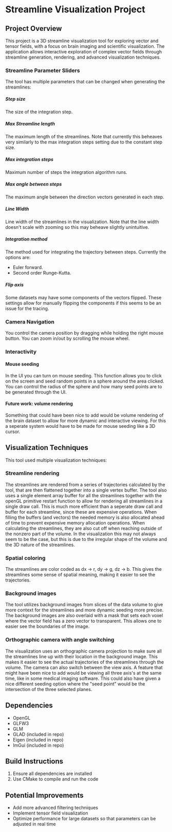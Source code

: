 # Streamline Visualization Project

## Project Overview
This project is a 3D streamline visualization tool for exploring vector and tensor fields, with a focus on brain imaging and scientific visualization. The application allows interactive exploration of complex vector fields through streamline generation, rendering, and advanced visualization techniques.

### Streamline Parameter Sliders
The tool has multiple parameters that can be changed when generating the streamlines:
##### Step size
The size of the integration step.

##### Max Streamline length
The maximum length of the streamlines. Note that currently this beheaves very similarly to the max integration steps setting due to the constant step size.

##### Max integration steps
Maximum number of steps the integration algorithm runs.

##### Max angle between steps
The maximum angle between the direction vectors generated in each step.

##### Line Width
Line width of the streamlines in the visualization. Note that the line width doesn't scale with zooming so this may beheave slightly unintuitive.

##### Integration method
The method used for integrating the trajectory between steps. Currently the options are:
- Euler forward.
- Second order Runge-Kutta.

##### Flip axis
Some datasets may have some components of the vectors flipped. These settings allow for manually flipping the components if this seems to be an issue for the tracing.


### Camera Navigation
You control the camera position by dragging while holding the right mouse button.
You can zoom in/out by scrolling the mouse wheel.

### Interactivity

#### Mouse seeding
In the UI you can turn on mouse seeding. This function allows you to click on the screen and seed random points in a sphere around the area clicked. You can control the radius of the sphere and how many seed points are to be generated through the UI.

#### Future work: volume rendering
Something that could have been nice to add would be volume rendering of the brain dataset to allow for more dynamic and interactive viewing. For this a seperate system would have to be made for mouse seeding like a 3D cursor.

## Visualization Techniques
This tool used multiple visualization techniques:

### Streamline rendering
The streamlines are rendered from a series of trajectories calculated by the tool, that are then flattened together into a single vertex buffer. The tool also uses a single element array buffer for all the streamlines together with the openGL primitive restart function to allow for rendering all streamlines in a single draw call. This is much more efficient than a seperate draw call and buffer for each streamline, since these are expensive operations. When filling the buffers (and vectors) the needed memory is also allocated ahead of time to prevent expensive memory allocation operations.
When calculating the streamlines, they are also cut off when reaching outside of the nonzero part of the volume. In the visualization this may not always seem to be the case, but this is due to the irregular shape of the volume and the 3D nature of the streamlines.

### Spatial coloring
The streamlines are color coded as dx -> r, dy -> g, dz -> b. This gives the streamlines some sense of spatial meaning, making it easier to see the trajectories.

### Background images
The tool utilizes background images from slices of the data volume to give more context for the streamlines and more dynamic seeding more precise.
The background images are also overlaid with a mask that sets each voxel where the vector field has a zero vector to transparent. This allows one to easier see the boundaries of the image.

### Orthographic camera with angle switching
The visualization uses an orthographic camera projection to make sure all the streamlines line up with their location in the background image. This makes it easier to see the actual trajectories of the streamlines through the volume. The camera can also switch between the view axis. 
A feature that might have been nice to add would be viewing all three axis's at the same time, like in some medical imaging software. This could also have given a nice different seeding option where the "seed point" would be the intersection of the three selected planes.

## Dependencies
- OpenGL
- GLFW3
- GLM
- GLAD (included in repo)
- Eigen (included in repo)
- ImGui (included in repo)

## Build Instructions
1. Ensure all dependencies are installed
2. Use CMake to compile and run the code

## Potential Improvements
- Add more advanced filtering techniques
- Implement tensor field visualization
- Optimize performance for large datasets so that parameters can be adjusted in real time
